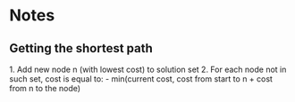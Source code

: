 <h1>Notes</h1>

<h2>Getting the shortest path</h2>
1. Add new node n (with lowest cost) to solution set
2. For each node not in such set, cost is equal to:
  - min(current cost, cost from start to n + cost from n to the node)
